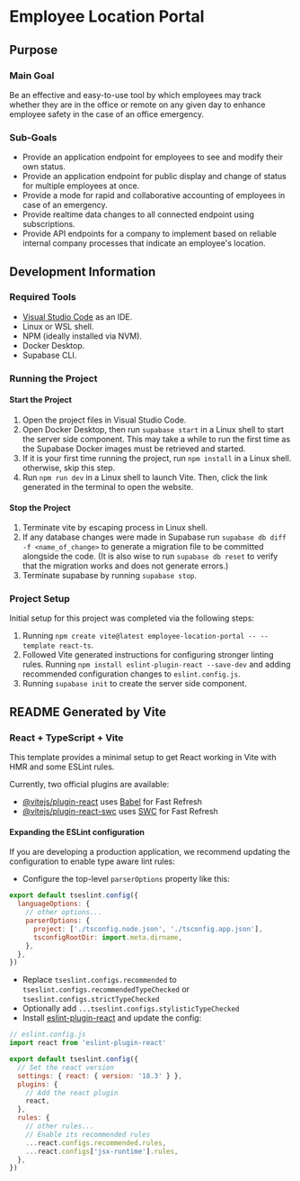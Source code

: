 # Employee Location Portal

## Purpose

### Main Goal

Be an effective and easy-to-use tool by which employees may track whether they are in the office or remote on any given day to enhance employee safety in the case of an office emergency.

### Sub-Goals

* Provide an application endpoint for employees to see and modify their own status.
* Provide an application endpoint for public display and change of status for multiple employees at once.
* Provide a mode for rapid and collaborative accounting of employees in case of an emergency.
* Provide realtime data changes to all connected endpoint using subscriptions.
* Provide API endpoints for a company to implement based on reliable internal company processes that indicate an employee's location.

## Development Information

### Required Tools

* [Visual Studio Code](https://code.visualstudio.com/) as an IDE.
* Linux or WSL shell.
* NPM (ideally installed via NVM).
* Docker Desktop.
* Supabase CLI.

### Running the Project

#### Start the Project

1) Open the project files in Visual Studio Code.
2) Open Docker Desktop, then run `supabase start` in a Linux shell to start the server side component. This may take a while to run the first time as the Supabase Docker images must be retrieved and started.
3) If it is your first time running the project, run `npm install` in a Linux shell. otherwise, skip this step.
4) Run `npm run dev` in a Linux shell to launch Vite. Then, click the link generated in the terminal to open the website.

#### Stop the Project

1) Terminate vite by escaping process in Linux shell.
2) If any database changes were made in Supabase run `supabase db diff -f <name_of_change>` to generate a migration file to be committed alongside the code. (It is also wise to run `supabase db reset` to verify that the migration works and does not generate errors.)
3) Terminate supabase by running `supabase stop`.

### Project Setup

Initial setup for this project was completed via the following steps:

1) Running `npm create vite@latest employee-location-portal -- --template react-ts`.
2) Followed Vite generated instructions for configuring stronger linting rules. Running `npm install eslint-plugin-react --save-dev` and adding recommended configuration changes to `eslint.config.js`.
3) Running `supabase init` to create the server side component.

## README Generated by Vite

### React + TypeScript + Vite

This template provides a minimal setup to get React working in Vite with HMR and some ESLint rules.

Currently, two official plugins are available:

- [@vitejs/plugin-react](https://github.com/vitejs/vite-plugin-react/blob/main/packages/plugin-react/README.md) uses [Babel](https://babeljs.io/) for Fast Refresh
- [@vitejs/plugin-react-swc](https://github.com/vitejs/vite-plugin-react-swc) uses [SWC](https://swc.rs/) for Fast Refresh

#### Expanding the ESLint configuration

If you are developing a production application, we recommend updating the configuration to enable type aware lint rules:

- Configure the top-level `parserOptions` property like this:

```js
export default tseslint.config({
  languageOptions: {
    // other options...
    parserOptions: {
      project: ['./tsconfig.node.json', './tsconfig.app.json'],
      tsconfigRootDir: import.meta.dirname,
    },
  },
})
```

- Replace `tseslint.configs.recommended` to `tseslint.configs.recommendedTypeChecked` or `tseslint.configs.strictTypeChecked`
- Optionally add `...tseslint.configs.stylisticTypeChecked`
- Install [eslint-plugin-react](https://github.com/jsx-eslint/eslint-plugin-react) and update the config:

```js
// eslint.config.js
import react from 'eslint-plugin-react'

export default tseslint.config({
  // Set the react version
  settings: { react: { version: '18.3' } },
  plugins: {
    // Add the react plugin
    react,
  },
  rules: {
    // other rules...
    // Enable its recommended rules
    ...react.configs.recommended.rules,
    ...react.configs['jsx-runtime'].rules,
  },
})
```
